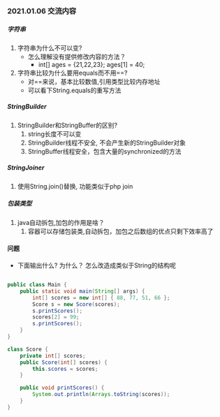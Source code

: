 ### 2021.01.06 交流内容


##### 字符串

1. 字符串为什么不可以变?
    + 怎么理解没有提供修改内容的方法？
        + int[] ages = {21,22,23}; ages[1] = 40;
2. 字符串比较为什么要用equals而不用==?
    + 对==来说，基本比较数值,引用类型比较内存地址
    + 可以看下String.equals的重写方法
    
##### StringBuilder

1. StringBuilder和StringBuffer的区别?
    1. string长度不可以变
    2. StringBuilder线程不安全, 不会产生新的StringBuilder对象
    3. StringBuffer线程安全，包含大量的synchronized的方法
    
##### StringJoiner

1. 使用String.join()替换, 功能类似于php join

##### 包装类型

1.  java自动拆包,加包的作用是啥？
    1. 容器可以存储包装类,自动拆包，加包之后数组的优点只剩下效率高了

    
#### 问题

+ 下面输出什么? 为什么？ 怎么改造成类似于String的结构呢

```java

public class Main {
    public static void main(String[] args) {
        int[] scores = new int[] { 88, 77, 51, 66 };
        Score s = new Score(scores);
        s.printScores();
        scores[2] = 99;
        s.printScores();
    }
}

class Score {
    private int[] scores;
    public Score(int[] scores) {
        this.scores = scores;
    }

    public void printScores() {
        System.out.println(Arrays.toString(scores));
    }
}

```